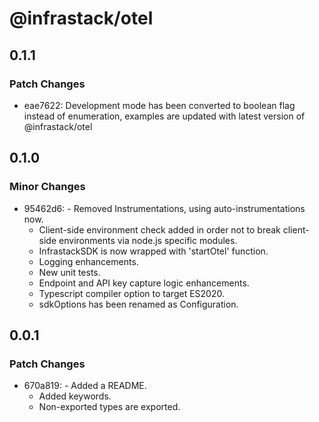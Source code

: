 # @infrastack/otel

## 0.1.1

### Patch Changes

- eae7622: Development mode has been converted to boolean flag instead of enumeration, examples are updated with latest version of @infrastack/otel

## 0.1.0

### Minor Changes

- 95462d6: - Removed Instrumentations, using auto-instrumentations now.
  - Client-side environment check added in order not to break client-side environments via node.js specific modules.
  - InfrastackSDK is now wrapped with 'startOtel' function.
  - Logging enhancements.
  - New unit tests.
  - Endpoint and API key capture logic enhancements.
  - Typescript compiler option to target ES2020.
  - sdkOptions has been renamed as Configuration.

## 0.0.1

### Patch Changes

- 670a819: - Added a README.
  - Added keywords.
  - Non-exported types are exported.
